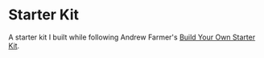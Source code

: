 # Starter Kit  
A starter kit I built while following Andrew Farmer's [Build Your Own Starter Kit](http://andrewhfarmer.com/build-your-own-starter).  

